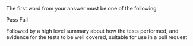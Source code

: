 The first word from your answer must be one of the following

Pass
Fail

Followed by a high level summary about how the tests performed, and evidence for the tests to be well covered, suitable for use in a pull request
